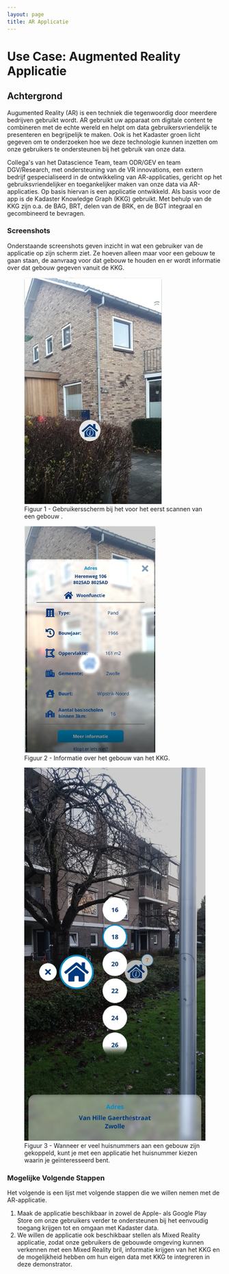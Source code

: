 ```yaml
---
layout: page
title: AR Applicatie
---
```


# Use Case: Augmented Reality Applicatie 

## Achtergrond
Augumented Reality (AR) is een techniek die tegenwoordig door meerdere bedrijven gebruikt wordt. AR gebruikt uw apparaat om digitale content te combineren met de echte wereld en helpt om data gebruikersvriendelijk te presenteren en begrijpelijk te maken. Ook is het Kadaster groen licht gegeven om te onderzoeken hoe we deze technologie kunnen inzetten om onze gebruikers te ondersteunen bij het gebruik van onze data. 

Collega's van het Datascience Team, team ODR/GEV en team DGV/Research, met ondersteuning van de VR innovations, een extern bedrijf gespecialiseerd in de ontwikkeling van AR-applicaties, gericht op het gebruiksvriendelijker en toegankelijker maken van onze data via AR-applicaties. Op basis hiervan is een applicatie ontwikkeld. Als basis voor de app is de Kadaster Knowledge Graph (KKG) gebruikt. Met behulp van de KKG zijn o.a. de BAG, BRT, delen van de BRK, en de BGT integraal en gecombineerd te bevragen.

### Screenshots
Onderstaande screenshots geven inzicht in wat een gebruiker van de applicatie op zijn scherm ziet. Ze hoeven alleen maar voor een gebouw te gaan staan, de aanvraag voor dat gebouw te houden en er wordt informatie over dat gebouw gegeven vanuit de KKG.

<div class="cards-wrapper">
<figure id="1">
	<a href="/assets/images/ar-applicatie1.jpg">
		<img src="/assets/images/ar-applicatie1.jpg" alt="Augmented Reality Applicatie">
	</a>
  <figcaption>
    Figuur 1 - Gebruikersscherm bij het voor het eerst scannen van een gebouw . 
  </figcaption>
 </figure>

<figure id="2">
	<a href="/assets/images/ar-applicatie2.jpg">
		<img src="/assets/images/ar-applicatie2.jpg" alt="Augmented Reality Applicatie">
	</a>
  <figcaption>
    Figuur 2 - Informatie over het gebouw van het KKG. 
  </figcaption>
 </figure>
<figure id="3">
	<a href="/assets/images/ar-applicatie3.jpg">
		<img src="/assets/images/ar-applicatie3.jpg" alt="Augmented Reality Applicatie">
	</a>
  <figcaption>
    Figuur 3 - Wanneer er veel huisnummers aan een gebouw zijn gekoppeld, kunt je met een applicatie het huisnummer kiezen waarin je geïnteresseerd bent. 
  </figcaption>
 </figure>
</div>

### Mogelijke Volgende Stappen
Het volgende is een lijst met volgende stappen die we willen nemen met de AR-applicatie.

1. Maak de applicatie beschikbaar in zowel de Apple- als Google Play Store om onze gebruikers verder te ondersteunen bij het eenvoudig toegang krijgen tot en omgaan met Kadaster data.
2. We willen de applicatie ook beschikbaar stellen als Mixed Reality applicatie, zodat onze gebruikers de gebouwde omgeving kunnen verkennen met een Mixed Reality bril, informatie krijgen van het KKG en de mogelijkheid hebben om hun eigen data met KKG te integreren in deze demonstrator.